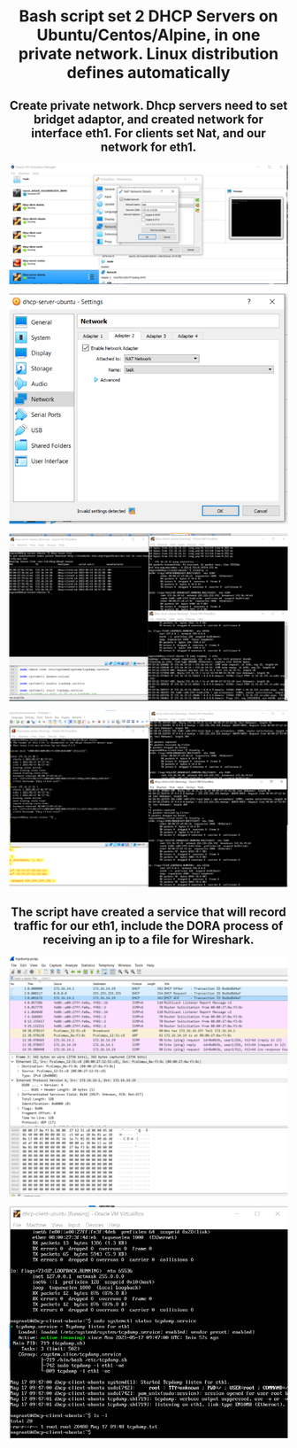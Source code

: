 <div style="text-align:center;">
<h1> Bash script set 2 DHCP Servers on Ubuntu/Centos/Alpine, in one private network. Linux distribution defines automatically</h1>
<h2>Create private network. Dhcp servers need to set bridget adaptor, and created network for interface eth1. For clients set Nat, and our network for eth1.</h2>
<p><img src="img/1create-net.png"></p>

<p><img src="img/2.png"></p>
<p><img src="img/dhcp-ubuntu.png"></p>
<p><img src="img/centos.png"></p>
<h2>The script have created a service that will record traffic for our eth1, include the DORA process of receiving an ip to a file for Wireshark. </h2>
<p><img src="img/wireshark.png"></p>
<p><img src="img/serv.png"></p>
</div>
